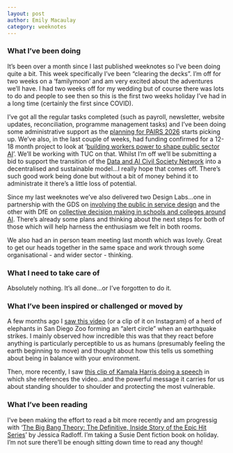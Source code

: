 ```yaml
---
layout: post
author: Emily Macaulay
category: weeknotes
---
```

### What I’ve been doing
It’s been over a month since I last published weeknotes so I’ve been doing quite a bit. This week specifically I’ve been “clearing the decks”. I’m off for two weeks on a ‘familymoon’ and am very excited about the adventures we’ll have. I had two weeks off for my wedding but of course there was lots to do and people to see then so this is the first two weeks holiday I’ve had in a long time (certainly the first since COVID).

I’ve got all the regular tasks completed (such as payroll, newsletter, website updates, reconciliation, programme management tasks) and I’ve been doing some administrative support as the [planning for PAIRS 2026](https://pairs25.notion.site/) starts picking up. We’ve also, in the last couple of weeks, had funding confirmed for a 12-18 month project to look at ‘[building workers power to shape public sector AI](https://connectedbydata.org/projects/2025-ford-foundation)’. We’ll be working with TUC on that. Whilst I’m off we’ll be submitting a bid to support the transition of the [Data and AI Civil Society Network](https://data-and-ai-cso-network.org/) into a decentralised and sustainable model…I really hope that comes off. There’s such good work being done but without a bit of money behind it to administrate it there’s a little loss of potential.

Since my last weeknotes we’ve also delivered two Design Labs…one in partnership with the GDS on [involving the public in service design](https://connectedbydata.org/events/2025-07-07-design-lab-gds) and the other with DfE on [collective decision making in schools and colleges around AI](https://connectedbydata.org/events/2025-07-22-design-lab-dfe). There’s already some plans and thinking about the next steps for both of those which will help harness the enthusiasm we felt in both rooms.

We also had an in person team meeting last month which was lovely. Great to get our heads together in the same space and work through some organisational - and wider sector - thinking. 

### What I need to take care of
Absolutely nothing. It’s all done…or I’ve forgotten to do it. 

### What I’ve been inspired or challenged or moved by
A few months ago I [saw this video](https://www.youtube.com/watch?v=_Wr95q46zaQ) (or a clip of it on Instagram) of a herd of elephants in San Diego Zoo forming an “alert circle” when an earthquake strikes. I mainly observed how incredible this was that they react before anything is particularly perceptible to us as humans (presumably feeling the earth beginning to move) and thought about how this tells us something about being in balance with your environment.

Then, more recently, I saw [this clip of Kamala Harris doing a speech](https://www.instagram.com/reel/DJGK8rbM3D8/?igsh=dnpmMW1vZDN6b3U5) in which she references the video…and the powerful message it carries for us about standing shoulder to shoulder and protecting the most vulnerable.

### What I’ve been reading
I’ve been making the effort to read a bit more recently and am progressig with ‘[The Big Bang Theory: The Definitive, Inside Story of the Epic Hit Series](https://www.awesomebooks.com/book/9781538708507/the-big-bang-theory)’ by Jessica Radloff. I’m taking a Susie Dent fiction book on holiday. I’m not sure there’ll be enough sitting down time to read any though!